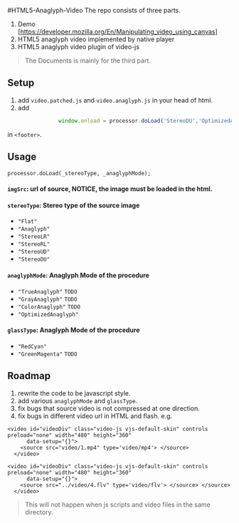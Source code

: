 #HTML5-Anaglyph-Video
The repo consists of three parts.

1. Demo [https://developer.mozilla.org/En/Manipulating_video_using_canvas]
2. HTML5 anaglyph video implemented by native player
3. HTML5 anaglyph video plugin of video-js


> The Documents is mainly for the third part.


## Setup
1. add `video.patched.js` and `video.anaglyph.js` in your head of html.
2. add
```javascript
                window.onload = processor.doLoad('StereoDU','OptimizedAnaglyph');
```
in `<footer>`.

## Usage

`processor.doLoad(_stereoType, _anaglyphMode);`

#### `imgSrc`: url of source, **NOTICE**, the image must be loaded in the html.
#### `stereoType`: Stereo type of the source image
  * `"Flat"`
  * `"Anaglyph"`
  * `"StereoLR"`
  * `"StereoRL"`
  * `"StereoUD"`
  * `"StereoDU"`

#### `anaglyphMode`: Anaglyph Mode of the procedure
  * `"TrueAnaglyph"` `TODO`
  * `"GrayAnaglyph"` `TODO`
  * `"ColorAnaglyph"` `TODO`
  * `"OptimizedAnaglyph"` 

#### `glassType`: Anaglyph Mode of the procedure
  * `"RedCyan"`
  * `"GreenMagenta"` `TODO`

## Roadmap
1. rewrite the code to be javascript style.
2. add various `anaglyphMode` and `glassType`.
3. fix bugs that source video is not compressed at one direction.
4. fix bugs in different video url in HTML and flash.
e.g.

```
<video id="videoDiv" class="video-js vjs-default-skin" controls preload="none" width="480" height="360"
      data-setup="{}">
    <source src="video/1.mp4" type='video/mp4'> </source> 
  </video>
```

```
<video id="videoDiv" class="video-js vjs-default-skin" controls preload="none" width="480" height="360"
      data-setup="{}">
    <source src="../video/4.flv" type='video/flv'> </source> </source> 
  </video>
```

> This will not happen when js scripts and video files in the same directory.